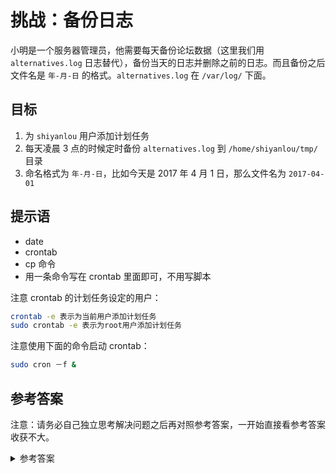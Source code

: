 # 挑战：备份日志

小明是一个服务器管理员，他需要每天备份论坛数据（这里我们用 `alternatives.log` 日志替代），备份当天的日志并删除之前的日志。而且备份之后文件名是 `年-月-日` 的格式。`alternatives.log` 在 `/var/log/` 下面。

## 目标

1. 为 `shiyanlou` 用户添加计划任务
1. 每天凌晨 3 点的时候定时备份 `alternatives.log` 到 `/home/shiyanlou/tmp/` 目录
1. 命名格式为 `年-月-日`，比如今天是 2017 年 4 月 1 日，那么文件名为 `2017-04-01`

## 提示语

- date
- crontab
- cp 命令
- 用一条命令写在 crontab 里面即可，不用写脚本

注意 crontab 的计划任务设定的用户：

```bash
crontab -e 表示为当前用户添加计划任务
sudo crontab -e 表示为root用户添加计划任务
```

注意使用下面的命令启动 crontab：

```bash
sudo cron －f &
```

## 参考答案

注意：请务必自己独立思考解决问题之后再对照参考答案，一开始直接看参考答案收获不大。

<details>
   <summary>参考答案</summary>

   ```bash
   sudo cron -f &
   crontab -e # 添加
   0 3 * * * sudo rm /home/shiyanlou/tmp/*
   0 3 * * * sudo cp /var/log/alternatives.log /home/shiyanlou/tmp/$(date +%Y-%m-%d)
   ```

</details>